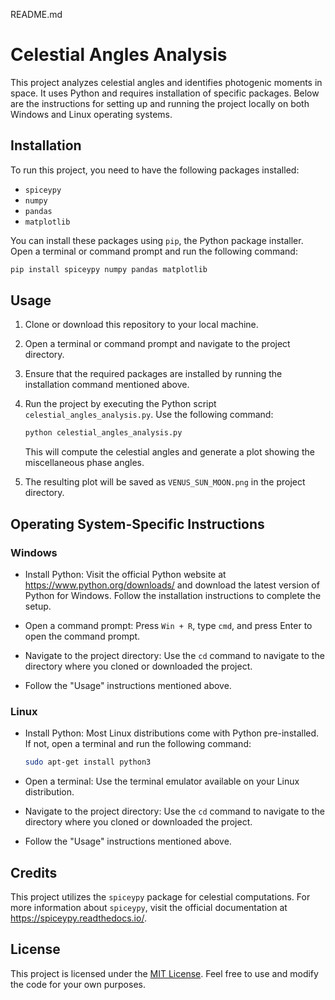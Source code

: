 README.md

# Celestial Angles Analysis

This project analyzes celestial angles and identifies photogenic moments in space. It uses Python and requires installation of specific packages. Below are the instructions for setting up and running the project locally on both Windows and Linux operating systems.

## Installation

To run this project, you need to have the following packages installed:

- `spiceypy`
- `numpy`
- `pandas`
- `matplotlib`

You can install these packages using `pip`, the Python package installer. Open a terminal or command prompt and run the following command:

```bash
pip install spiceypy numpy pandas matplotlib
```

## Usage

1. Clone or download this repository to your local machine.
2. Open a terminal or command prompt and navigate to the project directory.
3. Ensure that the required packages are installed by running the installation command mentioned above.
4. Run the project by executing the Python script `celestial_angles_analysis.py`. Use the following command:

   ```bash
   python celestial_angles_analysis.py
   ```

   This will compute the celestial angles and generate a plot showing the miscellaneous phase angles.

5. The resulting plot will be saved as `VENUS_SUN_MOON.png` in the project directory.

## Operating System-Specific Instructions

### Windows

- Install Python: Visit the official Python website at https://www.python.org/downloads/ and download the latest version of Python for Windows. Follow the installation instructions to complete the setup.

- Open a command prompt: Press `Win + R`, type `cmd`, and press Enter to open the command prompt.

- Navigate to the project directory: Use the `cd` command to navigate to the directory where you cloned or downloaded the project.

- Follow the "Usage" instructions mentioned above.

### Linux

- Install Python: Most Linux distributions come with Python pre-installed. If not, open a terminal and run the following command:

  ```bash
  sudo apt-get install python3
  ```

- Open a terminal: Use the terminal emulator available on your Linux distribution.

- Navigate to the project directory: Use the `cd` command to navigate to the directory where you cloned or downloaded the project.

- Follow the "Usage" instructions mentioned above.

## Credits

This project utilizes the `spiceypy` package for celestial computations. For more information about `spiceypy`, visit the official documentation at https://spiceypy.readthedocs.io/.

## License

This project is licensed under the [MIT License](LICENSE). Feel free to use and modify the code for your own purposes.
